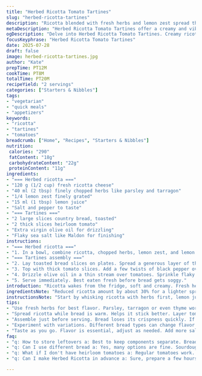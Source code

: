 ```yaml
---
title: "Herbed Ricotta Tomato Tartines"
slug: "herbed-ricotta-tartines"
description: "Ricotta blended with fresh herbs and lemon zest spread thick on toasted country bread. Vibrant tomato slices layered over, drizzled with olive oil and sprinkled with flaky sea salt. Quick to assemble, bursts of brightness and creaminess. No eggs, nuts. Vegetarian and fresh."
metaDescription: "Herbed Ricotta Tomato Tartines offer a creamy and vibrant dish. Quick to make and burst with freshness. Perfect for a light meal. Vegetarian."
ogDescription: "Delve into Herbed Ricotta Tomato Tartines. Creamy ricotta, fresh herbs, ripe tomatoes on toasted bread. Bright flavors, simple prep."
focusKeyphrase: "Herbed Ricotta Tomato Tartines"
date: 2025-07-28
draft: false
image: herbed-ricotta-tartines.jpg
author: "Kate"
prepTime: PT12M
cookTime: PT8M
totalTime: PT20M
recipeYield: "2 servings"
categories: ["Starters & Nibbles"]
tags:
- "vegetarian"
- "quick meals"
- "appetizers"
keywords:
- "ricotta"
- "tartines"
- "tomatoes"
breadcrumb: ["Home", "Recipes", "Starters & Nibbles"]
nutrition: 
 calories: "290"
 fatContent: "18g"
 carbohydrateContent: "22g"
 proteinContent: "11g"
ingredients:
- "=== Herbed ricotta ==="
- "120 g (1/2 cup) fresh ricotta cheese"
- "40 ml (2 tbsp) finely chopped herbs like parsley and tarragon"
- "1/4 lemon zest finely grated"
- "15 ml (1 tbsp) lemon juice"
- "Salt and pepper to taste"
- "=== Tartines ==="
- "2 large slices country bread, toasted"
- "2 thick slices heirloom tomato"
- "Extra virgin olive oil for drizzling"
- "Flaky sea salt like Maldon for finishing"
instructions:
- "=== Herbed ricotta ==="
- "1. In a bowl, combine ricotta, chopped herbs, lemon zest, and lemon juice. Season liberally with salt and black pepper. Stir gently but thoroughly until blended. Set aside while bread toasts."
- "=== Tartines assembly ==="
- "2. Lay toasted bread slices on plates. Spread a generous layer of the herbed ricotta on each slice."
- "3. Top with thick tomato slices. Add a few twists of black pepper over the tomato."
- "4. Drizzle olive oil in a thin stream over tomatoes. Sprinkle flaky sea salt to taste."
- "5. Serve immediately. Best eaten fresh before bread gets soggy."
introduction: "Ricotta wakes from the fridge, soft and creamy. Fresh herbs chopped coarse, tossed in with citrus zest, zingy sharpness cutting the dairy cream. Bread thick-cut, country style, grilled lightly to crunch but not dry. Tomato slices, ripe, heavy with juice, placed messy on top. Olive oil drizzled, shiny and golden. Sea salt crystals crackle under the teeth. Quick to pull together, no fuss cooking, no waiting. Bright herbal notes with the warmth of lemon, rich ricotta tamed by the freshness of tomato. Two bites. Satisfying. Vegetarian ticked off, no eggs, no nuts. A simple plate, bold with flavors that punch through."
ingredientsNote: "Reduced ricotta amount by about 30% for a lighter spread, still creamy but less dense. Herbs swapped out basil and chives for parsley and tarragon, earthier with a touch of bitterness. Lemon juice cut down a tad; acidity balanced but not overpowering. Added zest from less than half the lemon to keep brightness subtle, no need for too much tartness. Bread must be country style, rustic, not too soft or you lose texture after the tomato is added. Tomatoes replaced with heirloom—meaty, less watery, more bite. Flaked sea salt kept for pops of crunchy salt bursts. Olive oil is essential, fruitiest you can find. Keep herbs fresh and never overdo lemon or salt. Toast bread till just crisp not blackened."
instructionsNote: "Start by whisking ricotta with herbs first, lemon juice last so it doesn't curdle the cheese. Season the mix well, a touch more pepper than usual. Toast bread slices till golden on both sides but still carrying moisture. Spread ricotta thickly while bread is warm for binding. Tomatoes should be thick-cut and slightly chilled; warm bread meets cooler tomato cools the mouth. After layering tomato, a quick crack of fresh pepper and direct olive oil drizzle. Don't soak bread or it turns soggy fast. Sprinkle salt just before serving so it stays crunchy. Ready to eat immediately. If sitting, spread ricotta separately and add tomato later. Takes 12 minutes prep, about 8 minutes to toast and assemble. Simple steps, focus on fresh ingredients and layering flavors."
tips:
- "Use fresh herbs for best flavor. Parsley, tarragon or even thyme work well. Don’t skimp on seasoning. Salt and pepper enhance the taste. Lemon juice, don’t overdo it. It may overpower. Balance acidity. Toast bread till golden. Crisp but not burnt. Keep some moisture."
- "Spread ricotta while bread is warm. Helps it stick better. Layer tomatoes thick for heft. Juiciness is crucial. Choose heirloom for richness. Drizzle olive oil generously. Extra virgin brings fruitiness. Let salt be flaky, the crunch is key. Always sprinkle before serving."
- "Assemble just before serving. Bread loses its crispness quickly. If prepped early, keep tomatoes separate. Consider refrigeration for tomatoes. Spread ricotta in advance. Keep it fresh but not cold. Texture matters. Avoid soggy tartines, respect the bread."
- "Experiment with variations. Different bread types can change flavor. Ciabatta or sourdough could work. Swap herbs if desired. Basil or chives bring different notes. Add greens under tomatoes for freshness. Try different cheeses too. Goat cheese could add depth."
- "Taste as you go. Flavor is essential, adjust as needed. Add more salt or herbs, but do it gradually. Enjoy each bite with contrasting textures. Creamy cheese, crunchy bread, juicy tomatoes. Keep everything balanced. Don’t forget the final drizzle of oil."
faq:
- "q: How to store leftovers a: Best to keep components separate. Bread will get soggy. Refrigerate ricotta in an airtight. Tomatoes in another. Use within a day if possible. Enjoy freshness."
- "q: Can I use different bread a: Yes, many options are fine. Sourdough could add tang. Whole grain for fiber. Toasting is essential, keep it layered. Crisp architecture is a must."
- "q: What if I don't have heirloom tomatoes a: Regular tomatoes work. Just choose ripe ones. Look for flavor, firmness. Juiciness matters, avoid watery kinds. Taste is critical here."
- "q: Can I make Herbed Ricotta in advance a: Sure, prepare a few hours prior. Keep it chilled. Just remember to mix before spreading. Fresh herbs will stay vibrant, but they may lose some flair over time."

---
```

